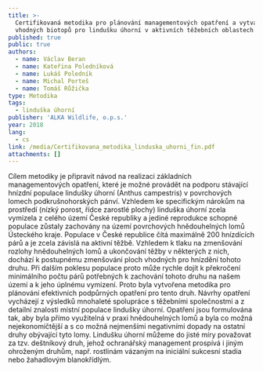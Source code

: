 ```yaml
---
title: >-
  Certifikovaná metodika pro plánování managementových opatření a vytváření
  vhodných biotopů pro lindušku úhorní v aktivních těžebních oblastech
published: true
public: true
authors:
  - name: Václav Beran
  - name: Kateřina Poledníková
  - name: Lukáš Poledník
  - name: Michal Porteš
  - name: Tomáš Růžička
type: Metodika
tags:
  - linduška úhorní
publisher: 'ALKA Wildlife, o.p.s.'
year: 2018
lang:
  - cs
link: /media/Certifikovana_metodika_linduska_uhorni_fin.pdf
attachments: []
---
```

Cílem metodiky je připravit návod na realizaci základních managementových opatření, které je možné provádět na podporu stávající hnízdní populace lindušky úhorní (Anthus campestris) v povrchových lomech podkrušnohorských pánví. Vzhledem ke specifickým nárokům na prostředí (nízký porost, řídce zarostlé plochy) linduška úhorní zcela vymizela z celého území České republiky a jediné reprodukce schopné populace zůstaly zachovány na území povrchových hnědouhelných lomů Ústeckého kraje. Populace v České republice čítá maximálně 200 hnízdících párů a je zcela závislá na aktivní těžbě. Vzhledem k tlaku na zmenšování rozlohy hnědouhelných lomů a ukončování těžby v některých z nich, dochází k postupnému zmenšování ploch vhodných pro hnízdění tohoto druhu. Při dalším poklesu populace proto může rychle dojít k překročení minimálního počtu párů potřebných k zachování tohoto druhu na našem území a k jeho úplnému vymizení. Proto byla vytvořena metodika pro plánování efektivních podpůrných opatření pro tento druh. Návrhy opatření vycházejí z výsledků mnohaleté spolupráce s těžebními společnostmi a z detailní znalosti místní populace lindušky úhorní. Opatření jsou formulována tak, aby byla přímo využitelná v praxi hnědouhelných lomů a byla co možná nejekonomičtější a s co možná nejmenšími negativními dopady na ostatní druhy obývající tyto lomy. Lindušku úhorní můžeme do jisté míry považovat za tzv. deštníkový druh, jehož ochranářský management prospívá i jiným ohroženým druhům, např. rostlinám vázaným na iniciální sukcesní stadia nebo žahadlovým blanokřídlým.
